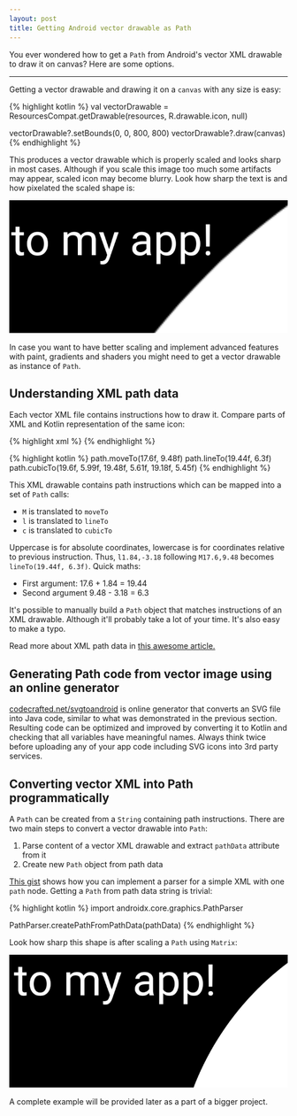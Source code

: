 ```yaml
---
layout: post
title: Getting Android vector drawable as Path
---
```


You ever wondered how to get a `Path` from Android's vector XML drawable to draw it on canvas? Here are some options.

<hr/>

Getting a vector drawable and drawing it on a `canvas` with any size is easy:

{% highlight kotlin %}
val vectorDrawable = ResourcesCompat.getDrawable(resources, R.drawable.icon, null)

vectorDrawable?.setBounds(0, 0, 800, 800)
vectorDrawable?.draw(canvas)
{% endhighlight %}

This produces a vector drawable which is properly scaled and looks sharp in most cases. Although if you scale this image too much some artifacts may appear, scaled icon may become blurry. Look how sharp the text is and how pixelated the scaled shape is:

![](/assets/android-xml-as-path/sharp-not-really.png)

In case you want to have better scaling and implement advanced features with paint, gradients and shaders you might need to get a vector drawable as instance of `Path`.

## Understanding XML path data

Each vector XML file contains instructions how to draw it. Compare parts of XML and Kotlin representation of the same icon:

{% highlight xml %}
<path
    android:fillColor="#FF000000"
    android:pathData="M17.6,9.48l1.84,-3.18c0.16,-0.31 0.04,-0.69 -0.26,..."/>
{% endhighlight %}

{% highlight kotlin %}
path.moveTo(17.6f, 9.48f)
path.lineTo(19.44f, 6.3f)
path.cubicTo(19.6f, 5.99f, 19.48f, 5.61f, 19.18f, 5.45f)
{% endhighlight %}

This XML drawable contains path instructions which can be mapped into a set of `Path` calls:

- `M` is translated to `moveTo`
- `l` is translated to `lineTo`
- `c` is translated to `cubicTo`

Uppercase is for absolute coordinates, lowercase is for coordinates relative to previous instruction. Thus, `l1.84,-3.18` following `M17.6,9.48` becomes `lineTo(19.44f, 6.3f)`. Quick maths:

- First argument: 17.6 + 1.84 = 19.44
- Second argument 9.48 - 3.18 = 6.3

It's possible to manually build a `Path` object that matches instructions of an XML drawable. Although it'll probably take a lot of your time. It's also easy to make a typo.

Read more about XML path data in [this awesome article.](https://medium.com/@ali.muzaffar/understanding-vectordrawable-pathdata-commands-in-android-d56a6054610e)

## Generating Path code from vector image using an online generator

[codecrafted.net/svgtoandroid](https://codecrafted.net/svgtoandroid) is online generator that converts an SVG file into Java code, similar to what was demonstrated in the previous section. Resulting code can be optimized and improved by converting it to Kotlin and checking that all variables have meaningful names. Always think twice before uploading any of your app code including SVG icons into 3rd party services.

## Converting vector XML into Path programmatically

A `Path` can be created from a `String` containing path instructions. There are two main steps to convert a vector drawable into `Path`:

1. Parse content of a vector XML drawable and extract `pathData` attribute from it
2. Create new `Path` object from path data

[This gist](https://gist.github.com/aednlaxer/9e3ccc56bb72253966b2e298e2700751) shows how you can implement a parser for a simple XML with one `path` node. Getting a `Path` from path data string is trivial:

{% highlight kotlin %}
import androidx.core.graphics.PathParser

PathParser.createPathFromPathData(pathData)
{% endhighlight %}

Look how sharp this shape is after scaling a `Path` using `Matrix`:

![](/assets/android-xml-as-path/sharp-yes.png)

A complete example will be provided later as a part of a bigger project.
